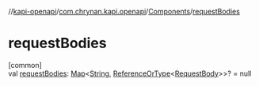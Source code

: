 //[kapi-openapi](../../../index.md)/[com.chrynan.kapi.openapi](../index.md)/[Components](index.md)/[requestBodies](request-bodies.md)

# requestBodies

[common]\
val [requestBodies](request-bodies.md): [Map](https://kotlinlang.org/api/latest/jvm/stdlib/kotlin.collections/-map/index.html)&lt;[String](https://kotlinlang.org/api/latest/jvm/stdlib/kotlin/-string/index.html), [ReferenceOrType](../-reference-or-type/index.md)&lt;[RequestBody](../-request-body/index.md)&gt;&gt;? = null
